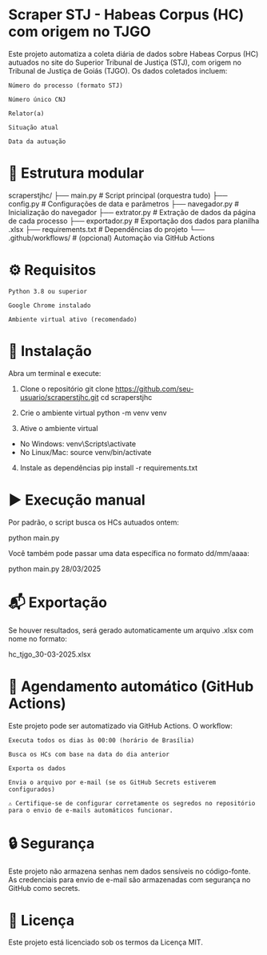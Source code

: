 # Scraper STJ - Habeas Corpus (HC) com origem no TJGO

Este projeto automatiza a coleta diária de dados sobre Habeas Corpus (HC) autuados no site do Superior Tribunal de Justiça (STJ), com origem no Tribunal de Justiça de Goiás (TJGO). Os dados coletados incluem:

    Número do processo (formato STJ)

    Número único CNJ

    Relator(a)

    Situação atual

    Data da autuação

# 📁 Estrutura modular

scraperstjhc/
├── main.py                 # Script principal (orquestra tudo)
├── config.py              # Configurações de data e parâmetros
├── navegador.py           # Inicialização do navegador
├── extrator.py            # Extração de dados da página de cada processo
├── exportador.py          # Exportação dos dados para planilha .xlsx
├── requirements.txt       # Dependências do projeto
└── .github/workflows/     # (opcional) Automação via GitHub Actions

# ⚙️ Requisitos

    Python 3.8 ou superior

    Google Chrome instalado

    Ambiente virtual ativo (recomendado)

# 🚀 Instalação

Abra um terminal e execute:

1. Clone o repositório
git clone https://github.com/seu-usuario/scraperstjhc.git
cd scraperstjhc

2. Crie o ambiente virtual
python -m venv venv

3. Ative o ambiente virtual
- No Windows:
venv\Scripts\activate
- No Linux/Mac:
source venv/bin/activate

4. Instale as dependências
pip install -r requirements.txt

# ▶️ Execução manual

Por padrão, o script busca os HCs autuados ontem:

python main.py

Você também pode passar uma data específica no formato dd/mm/aaaa:

python main.py 28/03/2025

# 📬 Exportação

Se houver resultados, será gerado automaticamente um arquivo .xlsx com nome no formato:

hc_tjgo_30-03-2025.xlsx

# 🔁 Agendamento automático (GitHub Actions)

Este projeto pode ser automatizado via GitHub Actions. O workflow:

    Executa todos os dias às 00:00 (horário de Brasília)

    Busca os HCs com base na data do dia anterior

    Exporta os dados

    Envia o arquivo por e-mail (se os GitHub Secrets estiverem configurados)

    ⚠️ Certifique-se de configurar corretamente os segredos no repositório para o envio de e-mails automáticos funcionar.

# 🔒 Segurança

Este projeto não armazena senhas nem dados sensíveis no código-fonte. As credenciais para envio de e-mail são armazenadas com segurança no GitHub como secrets.

# 📄 Licença

Este projeto está licenciado sob os termos da Licença MIT.